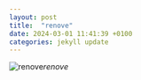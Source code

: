 ```yaml
---
layout: post
title:  "renove"
date: 2024-03-01 11:41:39 +0100
categories: jekyll update
---
```





![renove]()*renove*&nbsp;



[jekyll-docs]: https://jekyllrb.com/docs/home
[jekyll-gh]:   https://github.com/jekyll/jekyll
[jekyll-talk]: https://talk.jekyllrb.com/
